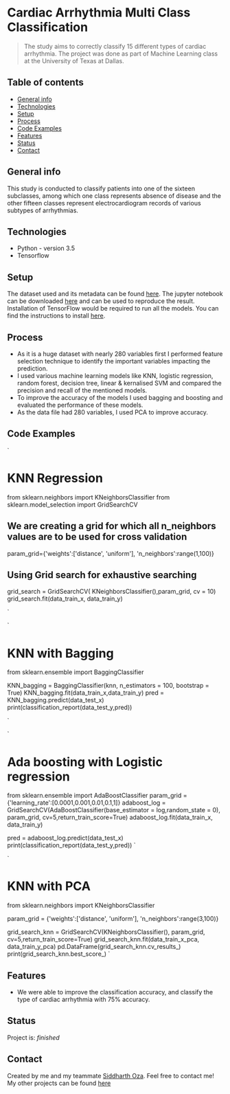 # Cardiac Arrhythmia Multi Class Classification
> The study aims to correctly classify 15 different types of cardiac arrhythmia. The project was done as part of Machine Learning class at the University of Texas at Dallas.

## Table of contents
* [General info](#general-info)
* [Technologies](#technologies)
* [Setup](#setup)
* [Process](#process)
* [Code Examples](#code-examples)
* [Features](#features)
* [Status](#status)
* [Contact](#contact)

## General info
This study is conducted to classify patients into one of the sixteen subclasses, 
among which one class represents absence of disease and the other fifteen classes represent electrocardiogram records of various subtypes of arrhythmias.


## Technologies
* Python - version 3.5
* Tensorflow

## Setup

The dataset used and its metadata can be found [here](). The jupyter notebook can be downloaded [here]() and can be used to reproduce the result. Installation of TensorFlow would be required to run all the models. 
You can find the instructions to install [here]().

## Process

* As it is a huge dataset with nearly 280 variables first I performed feature selection technique to identify the important variables impacting the prediction. 
* I used various machine learning models like KNN, logistic regression, random forest, decision tree, linear & kernalised SVM and compared the precision and recall of the mentioned models. 
* To improve the accuracy of the models I used bagging and boosting and evaluated the performance of these models.
* As the data file had 280 variables, I used PCA to improve accuracy.


## Code Examples

`
# KNN Regression

from sklearn.neighbors import KNeighborsClassifier
from sklearn.model_selection import GridSearchCV

## We are creating a grid for which all n_neighbors values are to be used for cross validation

param_grid={'weights':['distance', 'uniform'], 'n_neighbors':range(1,100)}

## Using Grid search for exhaustive searching

grid_search = GridSearchCV( KNeighborsClassifier(),param_grid, cv = 10)
grid_search.fit(data_train_x, data_train_y)

`

`
# KNN with Bagging

from sklearn.ensemble import BaggingClassifier

KNN_bagging = BaggingClassifier(knn, n_estimators = 100, bootstrap = True)
KNN_bagging.fit(data_train_x,data_train_y)
pred = KNN_bagging.predict(data_test_x)
print(classification_report(data_test_y,pred))

`

`
# Ada boosting with Logistic regression

from sklearn.ensemble import AdaBoostClassifier
param_grid = {'learning_rate':[0.0001,0.001,0.01,0.1,1]}
adaboost_log = GridSearchCV(AdaBoostClassifier(base_estimator = log,random_state = 0), param_grid, cv=5,return_train_score=True)
adaboost_log.fit(data_train_x, data_train_y)

pred = adaboost_log.predict(data_test_x)
print(classification_report(data_test_y,pred))
`

`
# KNN with PCA

from sklearn.neighbors import KNeighborsClassifier

param_grid = {'weights':['distance', 'uniform'], 'n_neighbors':range(3,100)}

grid_search_knn = GridSearchCV(KNeighborsClassifier(), param_grid, cv=5,return_train_score=True)
grid_search_knn.fit(data_train_x_pca, data_train_y_pca)
pd.DataFrame(grid_search_knn.cv_results_)
print(grid_search_knn.best_score_)
`

## Features
* We were able to improve the classification accuracy, and classify the type of cardiac arrhythmia with 75% accuracy. 

## Status
Project is:  _finished_

## Contact

Created by me and my teammate [Siddharth Oza]().
Feel free to contact me! My other projects can be found [here](http://www.gupta-harsh.com/projects/)